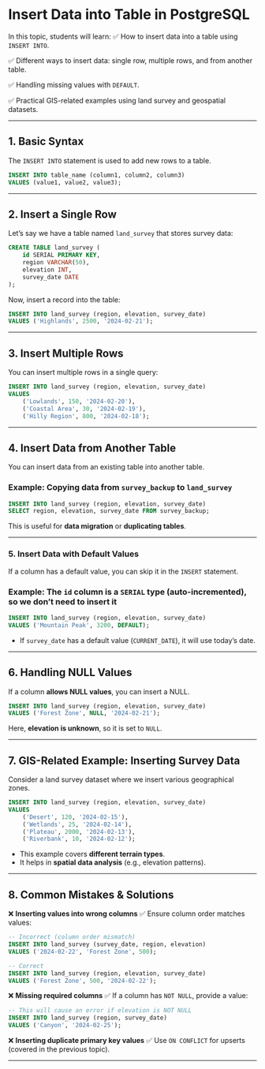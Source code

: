 # **Insert Data into Table in PostgreSQL**

In this topic, students will learn:
✅ How to insert data into a table using `INSERT INTO`.

✅ Different ways to insert data: single row, multiple rows, and from another table.

✅ Handling missing values with `DEFAULT`.

✅ Practical GIS-related examples using land survey and geospatial datasets.

---

## **1. Basic Syntax**

The `INSERT INTO` statement is used to add new rows to a table.

```sql
INSERT INTO table_name (column1, column2, column3)
VALUES (value1, value2, value3);
```

---

## **2. Insert a Single Row**

Let’s say we have a table named `land_survey` that stores survey data:

```sql
CREATE TABLE land_survey (
    id SERIAL PRIMARY KEY,
    region VARCHAR(50),
    elevation INT,
    survey_date DATE
);
```

Now, insert a record into the table:

```sql
INSERT INTO land_survey (region, elevation, survey_date)
VALUES ('Highlands', 2500, '2024-02-21');
```

---

## **3. Insert Multiple Rows**

You can insert multiple rows in a single query:

```sql
INSERT INTO land_survey (region, elevation, survey_date)
VALUES
    ('Lowlands', 150, '2024-02-20'),
    ('Coastal Area', 30, '2024-02-19'),
    ('Hilly Region', 800, '2024-02-18');
```

---

## **4. Insert Data from Another Table**

You can insert data from an existing table into another table.

### **Example**: Copying data from `survey_backup` to `land_survey`

```sql
INSERT INTO land_survey (region, elevation, survey_date)
SELECT region, elevation, survey_date FROM survey_backup;
```

This is useful for **data migration** or **duplicating tables**.

---

### **5. Insert Data with Default Values**

If a column has a default value, you can skip it in the `INSERT` statement.

### **Example**: The `id` column is a `SERIAL` type (auto-incremented), so we **don’t** need to insert it

```sql
INSERT INTO land_survey (region, elevation, survey_date)
VALUES ('Mountain Peak', 3200, DEFAULT);
```

- If `survey_date` has a default value (`CURRENT_DATE`), it will use today’s date.

---

## **6. Handling NULL Values**

If a column **allows NULL values**, you can insert a NULL.

```sql
INSERT INTO land_survey (region, elevation, survey_date)
VALUES ('Forest Zone', NULL, '2024-02-21');
```

Here, **elevation is unknown**, so it is set to `NULL`.

---

## **7. GIS-Related Example: Inserting Survey Data**

Consider a land survey dataset where we insert various geographical zones.

```sql
INSERT INTO land_survey (region, elevation, survey_date)
VALUES
    ('Desert', 120, '2024-02-15'),
    ('Wetlands', 25, '2024-02-14'),
    ('Plateau', 2000, '2024-02-13'),
    ('Riverbank', 10, '2024-02-12');
```

- This example covers **different terrain types**.
- It helps in **spatial data analysis** (e.g., elevation patterns).

---

## **8. Common Mistakes & Solutions**

❌ **Inserting values into wrong columns**
✅ Ensure column order matches values:

```sql
-- Incorrect (column order mismatch)
INSERT INTO land_survey (survey_date, region, elevation)
VALUES ('2024-02-22', 'Forest Zone', 500);

-- Correct
INSERT INTO land_survey (region, elevation, survey_date)
VALUES ('Forest Zone', 500, '2024-02-22');
```

❌ **Missing required columns**
✅ If a column has `NOT NULL`, provide a value:

```sql
-- This will cause an error if elevation is NOT NULL
INSERT INTO land_survey (region, survey_date)
VALUES ('Canyon', '2024-02-25');
```

❌ **Inserting duplicate primary key values**
✅ Use `ON CONFLICT` for upserts (covered in the previous topic).

---
